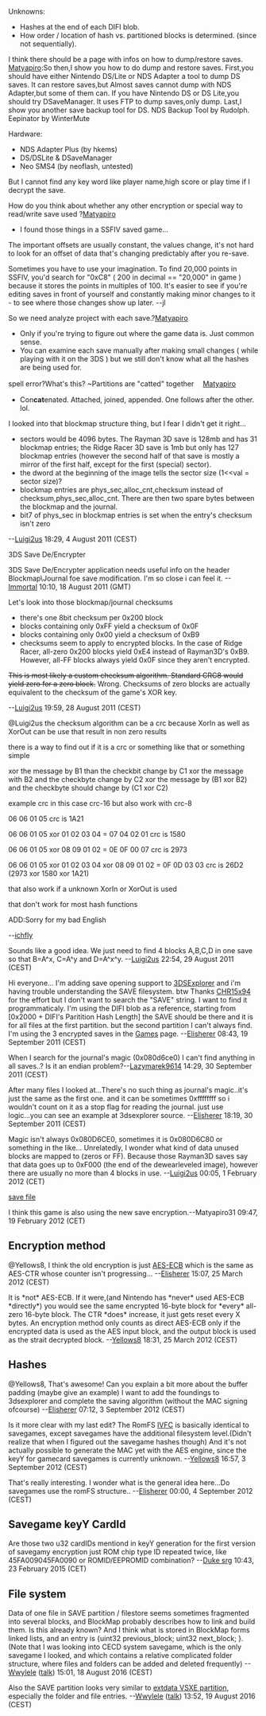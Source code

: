 Unknowns:

- Hashes at the end of each DIFI blob.
- How order / location of hash vs. partitioned blocks is determined.
  (since not sequentially).

I think there should be a page with infos on how to dump/restore saves.
[Matyapiro](メインページ "wikilink"):So then,I show you how to do dump
and restore saves. First,you should have either Nintendo DS/Lite or NDS
Adapter a tool to dump DS saves. It can restore saves,but Almost saves
cannot dump with NDS Adapter,but some of them can. If you have Nintendo
DS or DS Lite,you should try DSaveManager. It uses FTP to dump
saves,only dump. Last,I show you another save backup tool for DS. NDS
Backup Tool by Rudolph. Eepinator by WinterMute

Hardware:

- NDS Adapter Plus (by hkems)
- DS/DSLite & DSaveManager
- Neo SMS4 (by neoflash, untested)

But I cannot find any key word like player name,high score or play time
if I decrypt the save.

How do you think about whether any other encryption or special way to
read/write save used ?[Matyapiro](User_talk:Matyapiro31 "wikilink")

- I found those things in a SSFIV saved game...

The important offsets are usually constant, the values change, it's not
hard to look for an offset of data that's changing predictably after you
re-save.

Sometimes you have to use your imagination. To find 20,000 points in
SSFIV, you'd search for "0xC8" ( 200 in decimal == "20,000" in game )
because it stores the points in multiples of 100. It's easier to see if
you're editing saves in front of yourself and constantly making minor
changes to it - to see where those changes show up later. --jl

So we need analyze project with each
save.?[Matyapiro](User_talk:Matyapiro31 "wikilink")

- Only if you're trying to figure out where the game data is. Just
  common sense.
- You can examine each save manually after making small changes ( while
  playing with it on the 3DS ) but we still don't know what all the
  hashes are being used for.

spell error?What's this? ~Partitions are "catted" together　
[Matyapiro](User_talk:Matyapiro31 "wikilink")

- Con**cat**enated. Attached, joined, appended. One follows after the
  other. lol.

I looked into that blockmap structure thing, but I fear I didn't get it
right...

- sectors would be 4096 bytes. The Rayman 3D save is 128mb and has 31
  blockmap entries; the Ridge Racer 3D save is 1mb but only has 127
  blockmap entries (however the second half of that save is mostly a
  mirror of the first half, except for the first (special) sector).
- the dword at the beginning of the image tells the sector size
  (1\<\<val = sector size)?
- blockmap entries are phys_sec,alloc_cnt,checksum instead of
  checksum,phys_sec,alloc_cnt. There are then two spare bytes between
  the blockmap and the journal.
- bit7 of phys_sec in blockmap entries is set when the entry's checksum
  isn't zero

--[Luigi2us](User:Luigi2us "wikilink") 18:29, 4 August 2011 (CEST)

3DS Save De/Encrypter

3DS Save De/Encrypter application needs useful info on the header
Blockmap\Journal foe save modification. I'm so close i can feel it.
--[Immortal](User:Immortal "wikilink") 10:10, 18 August 2011 (GMT)

Let's look into those blockmap/journal checksums

- there's one 8bit checksum per 0x200 block
- blocks containing only 0xFF yield a checksum of 0x0F
- blocks containing only 0x00 yield a checksum of 0xB9
- checksums seem to apply to encrypted blocks. In the case of Ridge
  Racer, all-zero 0x200 blocks yield 0xE4 instead of Rayman3D's 0xB9.
  However, all-FF blocks always yield 0x0F since they aren't encrypted.

~~This is most likely a custom checksum algorithm. Standard CRC8 would
yield zero for a zero block.~~ Wrong. Checksums of zero blocks are
actually equivalent to the checksum of the game's XOR key.

--[Luigi2us](User:Luigi2us "wikilink") 19:59, 28 August 2011 (CEST)

@Luigi2us the checksum algorithm can be a crc because XorIn as well as
XorOut can be use that result in non zero results

there is a way to find out if it is a crc or something like that or
something simple

xor the message by B1 than the checkbit change by C1 xor the message
with B2 and the checkbyte change by C2 xor the message by (B1 xor B2)
and the checkbyte should change by (C1 xor C2)

example crc in this case crc-16 but also work with crc-8

06 06 01 05 crc is 1A21

06 06 01 05 xor 01 02 03 04 = 07 04 02 01 crc is 1580

06 06 01 05 xor 08 09 01 02 = 0E 0F 00 07 crc is 2973

06 06 01 05 xor 01 02 03 04 xor 08 09 01 02 = 0F 0D 03 03 crc is 26D2
(2973 xor 1580 xor 1A21)

that also work if a unknown XorIn or XorOut is used

that don't work for most hash functions

ADD:Sorry for my bad English

--[ichfly](User:ichfly "wikilink")

Sounds like a good idea. We just need to find 4 blocks A,B,C,D in one
save so that B=A^x, C=A^y and D=A^x^y.
--[Luigi2us](User:Luigi2us "wikilink") 22:54, 29 August 2011 (CEST)

Hi everyone... I'm adding save opening support to
[3DSExplorer](3DSExplorer "wikilink") and i'm having trouble
understanding the SAVE filesystem. btw Thanks
[CHR15x94](CHR15x94 "wikilink") for the effort but I don't want to
search the "SAVE" string. I want to find it programmaticaly. I'm using
the DIFI blob as a reference, starting from \[0x2000 + DIFI's Paritition
Hash Length\] the SAVE should be there and it is for all files at the
first partition. but the second partition I can't always find. I'm using
the 3 encrypted saves in the [Games](Games "wikilink") page.
--[Elisherer](User:Elisherer "wikilink") 08:43, 19 September 2011 (CEST)

When I search for the journal's magic (0x080d6ce0) I can't find anything
in all saves..? Is it an endian
problem?--[Lazymarek9614](User:Lazymarek9614 "wikilink") 14:29, 30
September 2011 (CEST)


After many files I looked at...There's no such thing as journal's
magic..it's just the same as the first one. and it can be sometimes
0xffffffff so i wouldn't count on it as a stop flag for reading the
journal. just use logic...you can see an example at 3dsexplorer source.
--[Elisherer](User:Elisherer "wikilink") 18:19, 30 September 2011 (CEST)

Magic isn't always 0x080D6CE0, sometimes it is 0x080D6C80 or something
in the like... Unrelatedly, I wonder what kind of data unused blocks are
mapped to (zeros or FF). Because those Rayman3D saves say that data goes
up to 0xF000 (the end of the dewearleveled image), however there are
usually no more than 4 blocks in use.
--[Luigi2us](User:Luigi2us "wikilink") 00:05, 1 February 2012 (CET)

[save file](http://dl.dropbox.com/u/37418652/3DS/MH3G.sav%7CMH3G)

I think this game is also using the new save encryption.--Matyapiro31
09:47, 19 February 2012 (CET)

## Encryption method

@Yellows8, I think the old encryption is just
[AES-ECB](http://en.wikipedia.org/wiki/Block_cipher_modes_of_operation#Electronic_codebook_.28ECB.29)
which is the same as AES-CTR whose counter isn't progressing...
--[Elisherer](User:Elisherer "wikilink") 15:07, 25 March 2012 (CEST)


It is \*not\* AES-ECB. If it were,(and Nintendo has \*never\* used
AES-ECB \*directly\*) you would see the same encrypted 16-byte block for
\*every\* all-zero 16-byte block. The CTR \*does\* increase, it just
gets reset every X bytes. An encryption method only counts as direct
AES-ECB only if the encrypted data is used as the AES input block, and
the output block is used as the strait decrypted block.
--[Yellows8](User:Yellows8 "wikilink") 18:31, 25 March 2012 (CEST)

## Hashes

@Yellows8, That's awesome! Can you explain a bit more about the buffer
padding (maybe give an example) I want to add the foundings to
3dsexplorer and complete the saving algorithm (without the MAC signing
ofcourse) --[Elisherer](User:Elisherer "wikilink") 07:12, 3 September
2012 (CEST)


Is it more clear with my last edit? The RomFS
[IVFC](https://github.com/3dshax/ctr/blob/master/ctrtool/ivfc.c) is
basically identical to savegames, except savegames have the additional
filesystem level.(Didn't realize that when I figured out the savegame
hashes though) And it's not actually possible to generate the MAC yet
with the AES engine, since the keyY for gamecard savegames is currently
unknown. --[Yellows8](User:Yellows8 "wikilink") 16:57, 3 September 2012
(CEST)


That's really interesting. I wonder what is the general idea here...Do
savegames use the romFS structure..
--[Elisherer](User:Elisherer "wikilink") 00:00, 4 September 2012 (CEST)

## Savegame keyY CardId

Are those two u32 cardIDs mentiond in keyY generation for the first
version of savegamy encryption just ROM chip type ID repeated twice,
like 45FA009045FA0090 or ROMID/EEPROMID combination? --[Duke
srg](User:Duke_srg "wikilink") 10:43, 23 February 2015 (CET)

## File system

Data of one file in SAVE partition / filestore seems sometimes
fragmented into several blocks, and BlockMap probably describes how to
link and build them. Is this already known? And I think what is stored
in BlockMap forms linked lists, and an entry is {uint32 previous_block;
uint32 next_block; }. (Note that I was looking into CECD system
savegame, which is the only savegame I looked, and which contains a
relative complicated folder structure, where files and folders can be
added and deleted frequently) --[Wwylele](User:Wwylele "wikilink")
([talk](User_talk:Wwylele "wikilink")) 15:01, 18 August 2016 (CEST)

Also the SAVE partition looks very similar to [extdata VSXE
partition](Extdata#Filesystem "wikilink"), especially the folder and
file entries. --[Wwylele](User:Wwylele "wikilink")
([talk](User_talk:Wwylele "wikilink")) 13:52, 19 August 2016 (CEST)